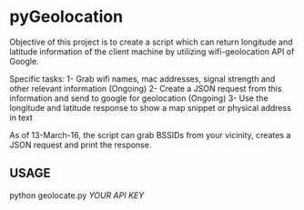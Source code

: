 <h1>pyGeolocation</h1>
Objective of this project is to create a script which can return longitude and latitude information of the client machine by utilizing wifi-geolocation API of Google.

Specific tasks:
1- Grab wifi names, mac addresses, signal strength and other relevant information (Ongoing)
2- Create a JSON request from this information and send to google for geolocation (Ongoing)
3- Use the longitude and latitude response to show a map snippet or physical address in text

As of 13-March-16, the script can grab BSSIDs from your vicinity, creates a JSON request and print the response.

<h2>USAGE</h2>
python geolocate.py <i>YOUR API KEY</i>
